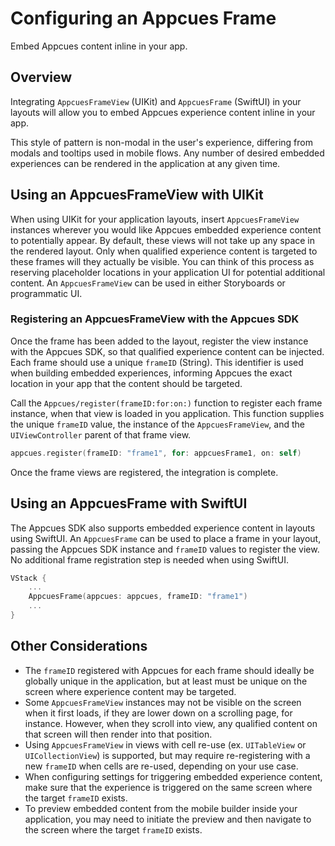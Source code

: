 # Configuring an Appcues Frame

Embed Appcues content inline in your app.

## Overview 

Integrating ``AppcuesFrameView`` (UIKit) and ``AppcuesFrame`` (SwiftUI) in your layouts will allow you to embed Appcues experience content inline in your app.

This style of pattern is non-modal in the user's experience, differing from modals and tooltips used in mobile flows. Any number of desired embedded experiences can be rendered in the application at any given time.

## Using an AppcuesFrameView with UIKit

When using UIKit for your application layouts, insert ``AppcuesFrameView`` instances wherever you would like Appcues embedded experience content to potentially appear. By default, these views will not take up any space in the rendered layout. Only when qualified experience content is targeted to these frames will they actually be visible. You can think of this process as reserving placeholder locations in your application UI for potential additional content. An ``AppcuesFrameView`` can be used in either Storyboards or programmatic UI.

### Registering an AppcuesFrameView with the Appcues SDK

Once the frame has been added to the layout, register the view instance with the Appcues SDK, so that qualified experience content can be injected. Each frame should use a unique `frameID` (String). This identifier is used when building embedded experiences, informing Appcues the exact location in your app that the content should be targeted.

Call the ``Appcues/register(frameID:for:on:)`` function to register each frame instance, when that view is loaded in you application. This function supplies the unique `frameID` value, the instance of the ``AppcuesFrameView``, and the `UIViewController` parent of that frame view.

```swift
appcues.register(frameID: "frame1", for: appcuesFrame1, on: self)
```

Once the frame views are registered, the integration is complete.

## Using an AppcuesFrame with SwiftUI

The Appcues SDK also supports embedded experience content in layouts using SwiftUI. An ``AppcuesFrame`` can be used to place a frame in your layout, passing the Appcues SDK instance and `frameID` values to register the view. No additional frame registration step is needed when using SwiftUI.

```swift
VStack {
    ...
    AppcuesFrame(appcues: appcues, frameID: "frame1")
    ...
}
```

## Other Considerations

* The `frameID` registered with Appcues for each frame should ideally be globally unique in the application, but at least must be unique on the screen where experience content may be targeted. 
* Some ``AppcuesFrameView`` instances may not be visible on the screen when it first loads, if they are lower down on a scrolling page, for instance. However, when they scroll into view, any qualified content on that screen will then render into that position.
* Using ``AppcuesFrameView`` in views with cell re-use (ex. `UITableView` or `UICollectionView`) is supported, but may require re-registering with a new `frameID` when cells are re-used, depending on your use case.
* When configuring settings for triggering embedded experience content, make sure that the experience is triggered on the same screen where the target `frameID` exists.
* To preview embedded content from the mobile builder inside your application, you may need to initiate the preview and then navigate to the screen where the target `frameID` exists.
